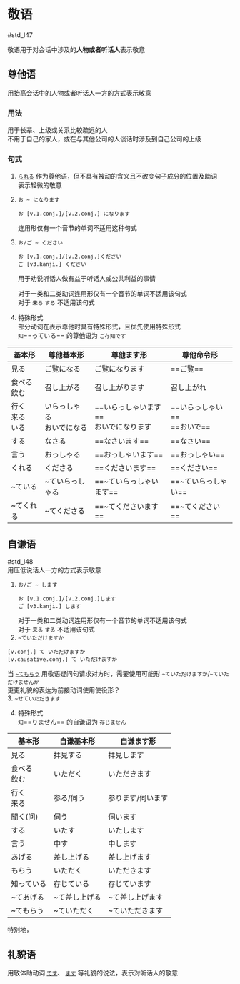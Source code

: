 # 敬语
 #std_l47  

敬语用于对会话中涉及的**人物或者听话人**表示敬意  

## 尊他语
用抬高会话中的人物或者听话人一方的方式表示敬意  
### 用法
用于长辈、上级或关系比较疏远的人  
不用于自己的家人，或在与其他公司的人谈话时涉及到自己公司的上级  

### 句式
1. [`られる`](../5.auxi_verb/られる.md#尊他自动词) 作为尊他语，但不具有被动的含义且不改变句子成分的位置及助词  
	表示轻微的敬意  
2. `お ~ になります`  
	```nihongo
	お [v.1.conj.]/[v.2.conj.] になります  
	```
	连用形仅有一个音节的单词不适用这种句式  
	
3. `お/ご ~ ください`  
	```nihongo
	お [v.1.conj.]/[v.2.conj.]ください  
	ご [v3.kanji.] ください  
	```
	用于劝说听话人做有益于听话人或公共利益的事情  
	
	对于一类和二类动词连用形仅有一个音节的单词不适用该句式  
	对于 `来る` `する` 不适用该句式  

4. 特殊形式  
	部分动词在表示尊他时具有特殊形式，且优先使用特殊形式  
	`知`==っている== 的尊他语为 `ご存知です`  

| 基本形            | 尊他基本形            | 尊他ます形                    | 尊他命令形                 |
| -------------- | ---------------- | ------------------------ | --------------------- |
| 見る             | ご覧になる            | ご覧になります                  | ==ご覧==                |
| 食べる<br>飲む      | 召し上がる            | 召し上がります                  | 召し上がれ                 |
| 行く<br>来る<br>いる | いらっしゃる<br>おいでになる | ==いらっしゃいます==<br>おいでになります | ==いらっしゃい==<br>==おいで== |
| する             | なさる              | ==なさいます==                | ==なさい==               |
| 言う             | おっしゃる            | ==おっしゃいます==              | ==おっしゃい==             |
| くれる            | くださる             | ==くださいます==               | ==ください==              |
| ~ている           | ~ていらっしゃる         | ==~ていらっしゃいます==           | ==~ていらっしゃい==          |
| ~てくれる          | ~てくださる           | ==~てくださいます==             | ==~てください==            |

## 自谦语
 #std_l48  
用压低说话人一方的方式表示敬意  

1. `お/ご ~ します`  
	```nihongo
	お [v.1.conj.]/[v.2.conj.]します  
	ご [v3.kanji.] します  
	```
	对于一类和二类动词连用形仅有一个音节的单词不适用该句式  
	对于 `来る` `する` 不适用该句式  
2. `~ていただけますか`
```nihongo
[v.conj.] て いただけますか  
[v.causative.conj.] て いただけますか  
```

当 [`~てもらう`](../6.subsidiary_verb/て+授受动词.md#表示动作的转移) 用敬语疑问句请求对方时，需要使用可能形 `~ていただけますか`/`~ていただけませんか`  
更更礼貌的表达为前接动词使用使役形？  
3. `~せていただきます`

4. 特殊形式  
	`知`==りません== 的自谦语为 `存じません`  

| 基本形       | 自谦基本形   | 自谦ます形     |
| --------- | ------- | --------- |
| 見る        | 拝見する    | 拝見します     |
| 食べる<br>飲む | いただく    | いただきます    |
| 行く<br>来る  | 参る/伺う   | 参ります/伺います |
| 聞く(问)     | 伺う      | 伺います      |
| する        | いたす     | いたします     |
| 言う        | 申す      | 申します      |
| あげる       | 差し上げる   | 差し上げます    |
| もらう       | いただく    | いただきます    |
| 知っている     | 存じている   | 存じています    |
| ~てあげる     | ~て差し上げる | ~て差し上げます  |
| ~てもらう     | ~ていただく  | ~ていただきます  |

特别地，


## 礼貌语

用敬体助动词 [`です`](../5.auxi_verb/です.md)、 [`ます`](../5.auxi_verb/ます.md) 等礼貌的说法，表示对听话人的敬意  
